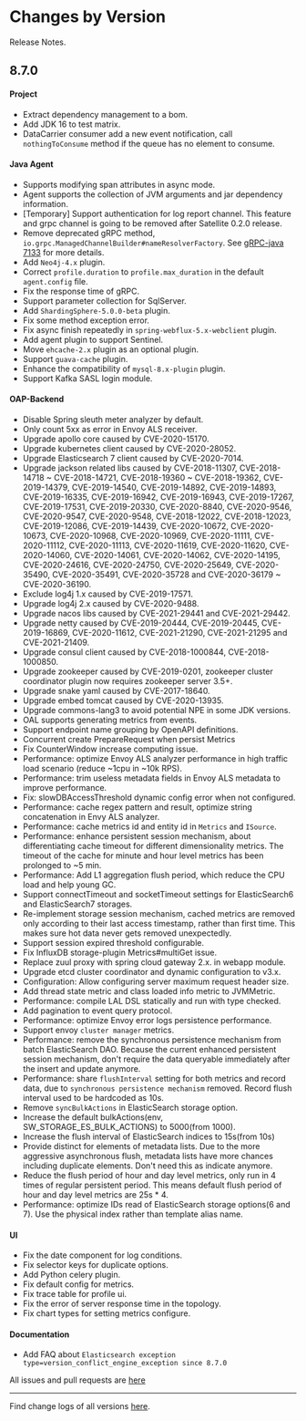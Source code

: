 Changes by Version
==================
Release Notes.

8.7.0
------------------

#### Project

* Extract dependency management to a bom.
* Add JDK 16 to test matrix.
* DataCarrier consumer add a new event notification, call `nothingToConsume` method if the queue has no element to
  consume.

#### Java Agent

* Supports modifying span attributes in async mode.
* Agent supports the collection of JVM arguments and jar dependency information.
* [Temporary] Support authentication for log report channel. This feature and grpc channel is going to be removed after
  Satellite 0.2.0 release.
* Remove deprecated gRPC method, `io.grpc.ManagedChannelBuilder#nameResolverFactory`.
  See [gRPC-java 7133](https://github.com/grpc/grpc-java/issues/7133) for more details.
* Add `Neo4j-4.x` plugin.
* Correct `profile.duration` to `profile.max_duration` in the default `agent.config` file.
* Fix the response time of gRPC.
* Support parameter collection for SqlServer.
* Add `ShardingSphere-5.0.0-beta` plugin.
* Fix some method exception error.
* Fix async finish repeatedly in `spring-webflux-5.x-webclient` plugin.
* Add agent plugin to support Sentinel.
* Move `ehcache-2.x` plugin as an optional plugin.
* Support `guava-cache` plugin.
* Enhance the compatibility of `mysql-8.x-plugin` plugin.
* Support Kafka SASL login module.

#### OAP-Backend

* Disable Spring sleuth meter analyzer by default.
* Only count 5xx as error in Envoy ALS receiver.
* Upgrade apollo core caused by CVE-2020-15170.
* Upgrade kubernetes client caused by CVE-2020-28052.
* Upgrade Elasticsearch 7 client caused by CVE-2020-7014.
* Upgrade jackson related libs caused by CVE-2018-11307, CVE-2018-14718 ~ CVE-2018-14721, CVE-2018-19360 ~
  CVE-2018-19362, CVE-2019-14379, CVE-2019-14540, CVE-2019-14892, CVE-2019-14893, CVE-2019-16335, CVE-2019-16942,
  CVE-2019-16943, CVE-2019-17267, CVE-2019-17531, CVE-2019-20330, CVE-2020-8840, CVE-2020-9546, CVE-2020-9547,
  CVE-2020-9548, CVE-2018-12022, CVE-2018-12023, CVE-2019-12086, CVE-2019-14439, CVE-2020-10672, CVE-2020-10673,
  CVE-2020-10968, CVE-2020-10969, CVE-2020-11111, CVE-2020-11112, CVE-2020-11113, CVE-2020-11619, CVE-2020-11620,
  CVE-2020-14060, CVE-2020-14061, CVE-2020-14062, CVE-2020-14195, CVE-2020-24616, CVE-2020-24750, CVE-2020-25649,
  CVE-2020-35490, CVE-2020-35491, CVE-2020-35728 and CVE-2020-36179 ~ CVE-2020-36190.
* Exclude log4j 1.x caused by CVE-2019-17571.
* Upgrade log4j 2.x caused by CVE-2020-9488.
* Upgrade nacos libs caused by CVE-2021-29441 and CVE-2021-29442.
* Upgrade netty caused by CVE-2019-20444, CVE-2019-20445, CVE-2019-16869, CVE-2020-11612, CVE-2021-21290, CVE-2021-21295
  and CVE-2021-21409.
* Upgrade consul client caused by CVE-2018-1000844, CVE-2018-1000850.
* Upgrade zookeeper caused by CVE-2019-0201, zookeeper cluster coordinator plugin now requires zookeeper server 3.5+.
* Upgrade snake yaml caused by CVE-2017-18640.
* Upgrade embed tomcat caused by CVE-2020-13935.
* Upgrade commons-lang3 to avoid potential NPE in some JDK versions.
* OAL supports generating metrics from events.
* Support endpoint name grouping by OpenAPI definitions.
* Concurrent create PrepareRequest when persist Metrics
* Fix CounterWindow increase computing issue.
* Performance: optimize Envoy ALS analyzer performance in high traffic load scenario (reduce ~1cpu in ~10k RPS).
* Performance: trim useless metadata fields in Envoy ALS metadata to improve performance.
* Fix: slowDBAccessThreshold dynamic config error when not configured.
* Performance: cache regex pattern and result, optimize string concatenation in Envy ALS analyzer.
* Performance: cache metrics id and entity id in `Metrics` and `ISource`.
* Performance: enhance persistent session mechanism, about differentiating cache timeout for different dimensionality
  metrics. The timeout of the cache for minute and hour level metrics has been prolonged to ~5 min.
* Performance: Add L1 aggregation flush period, which reduce the CPU load and help young GC.
* Support connectTimeout and socketTimeout settings for ElasticSearch6 and ElasticSearch7 storages.
* Re-implement storage session mechanism, cached metrics are removed only according to their last access timestamp,
  rather than first time. This makes sure hot data never gets removed unexpectedly.
* Support session expired threshold configurable.
* Fix InfluxDB storage-plugin Metrics#multiGet issue.
* Replace zuul proxy with spring cloud gateway 2.x. in webapp module.
* Upgrade etcd cluster coordinator and dynamic configuration to v3.x.
* Configuration: Allow configuring server maximum request header size.
* Add thread state metric and class loaded info metric to JVMMetric.
* Performance: compile LAL DSL statically and run with type checked.
* Add pagination to event query protocol.
* Performance: optimize Envoy error logs persistence performance.
* Support envoy `cluster manager` metrics.
* Performance: remove the synchronous persistence mechanism from batch ElasticSearch DAO. Because the current enhanced
  persistent session mechanism, don't require the data queryable immediately after the insert and update anymore.
* Performance: share `flushInterval` setting for both metrics and record data, due
  to `synchronous persistence mechanism` removed. Record flush interval used to be hardcoded as 10s.
* Remove `syncBulkActions` in ElasticSearch storage option.
* Increase the default bulkActions(env, SW_STORAGE_ES_BULK_ACTIONS) to 5000(from 1000).
* Increase the flush interval of ElasticSearch indices to 15s(from 10s)
* Provide distinct for elements of metadata lists. Due to the more aggressive asynchronous flush, metadata lists have
  more chances including duplicate elements. Don't need this as indicate anymore.
* Reduce the flush period of hour and day level metrics, only run in 4 times of regular persistent period. This means
  default flush period of hour and day level metrics are 25s * 4.
* Performance: optimize IDs read of ElasticSearch storage options(6 and 7). Use the physical index rather than template
  alias name.

#### UI

* Fix the date component for log conditions.
* Fix selector keys for duplicate options.
* Add Python celery plugin.
* Fix default config for metrics.
* Fix trace table for profile ui.
* Fix the error of server response time in the topology.
* Fix chart types for setting metrics configure.

#### Documentation

* Add FAQ about `Elasticsearch exception type=version_conflict_engine_exception since 8.7.0`

All issues and pull requests are [here](https://github.com/apache/skywalking/milestone/90?closed=1)

------------------
Find change logs of all versions [here](changes).
